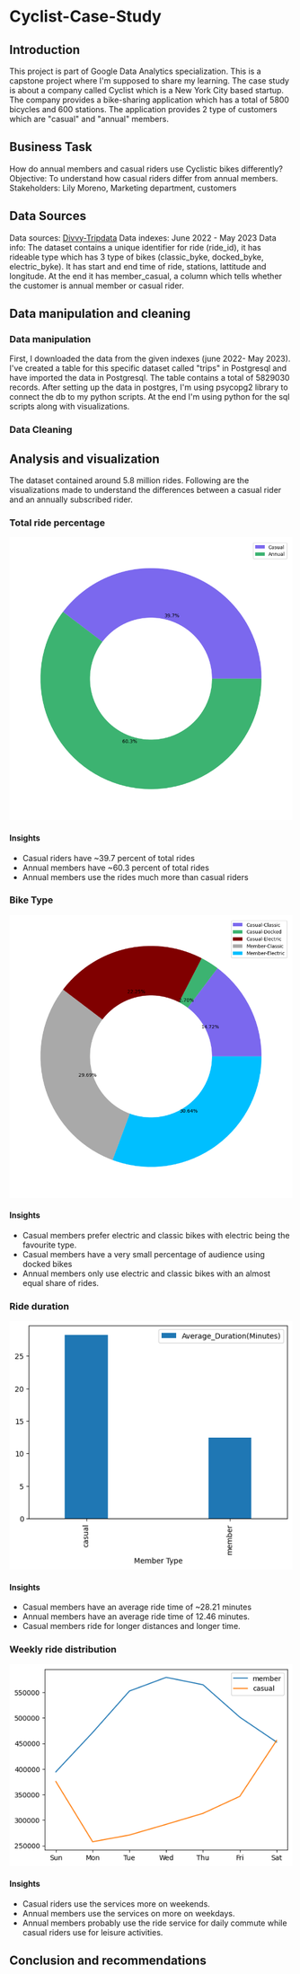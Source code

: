 # Cyclist-Case-Study

## Introduction
This project is part of Google Data Analytics specialization. This is a capstone project where I'm supposed to share my learning. 
The case study is about a company called Cyclist which is a New York City based startup. The company provides a bike-sharing application which has a total of 5800 bicycles and 600 stations. The application provides 2 type of customers which are "casual" and "annual" members.

## Business Task
How do annual members and casual riders use Cyclistic bikes differently?
Objective: To understand how casual riders differ from annual members.
Stakeholders: Lily Moreno, Marketing department, customers
## Data Sources
Data sources: [Divvy-Tripdata](https://divvy-tripdata.s3.amazonaws.com/index.html)
Data indexes: June 2022 - May 2023
Data info: The dataset contains a unique identifier for ride (ride_id), it has rideable type which has 3 type of bikes (classic_byke, docked_byke, electric_byke). It has start and end time of ride, stations, lattitude and longitude. At the end it has member_casual, a column which tells whether the customer is annual member or casual rider. 

## Data manipulation and cleaning
### Data manipulation
First, I downloaded the data from the given indexes (june 2022- May 2023). I've created a table for this specific dataset called "trips" in Postgresql and have imported the data in Postgresql. The table contains a total of 5829030 records. After setting up the data in postgres, I'm using psycopg2 library to connect the db to my python scripts. At the end I'm using python for the sql scripts along with visualizations.

### Data Cleaning

## Analysis and visualization
The dataset contained around 5.8 million rides. Following are the visualizations made to understand the differences between a casual rider and an annually subscribed rider.
### Total ride percentage
![Ride Percentages](./user_distribution_chart.png)
#### Insights
* Casual riders have ~39.7 percent of total rides
* Annual members have ~60.3 percent of total rides
* Annual members use the rides much more than casual riders

### Bike Type
![Bike Type](./bike_type_member_pie_chart.png)
#### Insights
* Casual members prefer electric and classic bikes with electric being the favourite type.
* Casual members have a very small percentage of audience using docked bikes
* Annual members only use electric and classic bikes with an almost equal share of rides.

### Ride duration 
![Bike Type](./Average_ride_duration.png)
#### Insights
* Casual members have an average ride time of ~28.21 minutes
* Annual members have an average ride time of 12.46 minutes.
* Casual members ride for longer distances and longer time. 

### Weekly ride distribution 
![Bike Type](./member_day_rides.png)
#### Insights
* Casual riders use the services more on weekends.  
* Annual members use the services on more on weekdays.
* Annual members probably use the ride service for daily commute while casual riders use for leisure activities. 

## Conclusion and recommendations